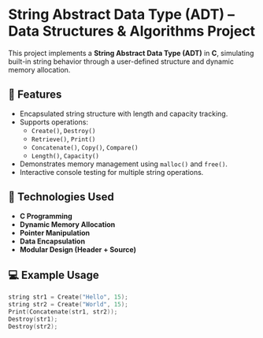 # String Abstract Data Type (ADT) – Data Structures & Algorithms Project

This project implements a **String Abstract Data Type (ADT)** in **C**, simulating built-in string behavior through a user-defined structure and dynamic memory allocation.

## 🧠 Features
- Encapsulated string structure with length and capacity tracking.
- Supports operations:
  - `Create()`, `Destroy()`
  - `Retrieve()`, `Print()`
  - `Concatenate()`, `Copy()`, `Compare()`
  - `Length()`, `Capacity()`
- Demonstrates memory management using `malloc()` and `free()`.
- Interactive console testing for multiple string operations.

## 🧰 Technologies Used
- **C Programming**
- **Dynamic Memory Allocation**
- **Pointer Manipulation**
- **Data Encapsulation**
- **Modular Design (Header + Source)**

## 💻 Example Usage
```c
string str1 = Create("Hello", 15);
string str2 = Create("World", 15);
Print(Concatenate(str1, str2));
Destroy(str1);
Destroy(str2);
